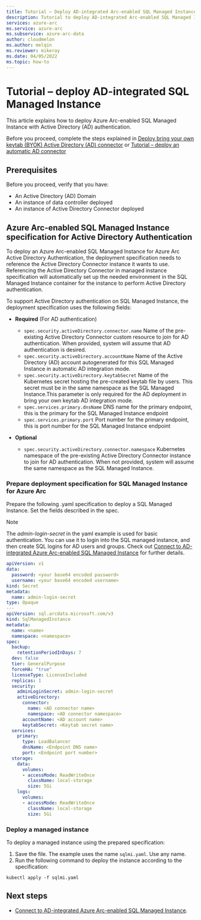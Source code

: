 ```yaml
---
title: Tutorial – Deploy AD-integrated Arc-enabled SQL Managed Instance
description: Tutorial to deploy AD-integrated Arc-enabled SQL Managed Instance
services: azure-arc
ms.service: azure-arc
ms.subservice: azure-arc-data
author: cloudmelon
ms.author: melqin
ms.reviewer: mikeray
ms.date: 04/05/2022
ms.topic: how-to
---
```


# Tutorial – deploy AD-integrated SQL Managed Instance

This article explains how to deploy Azure Arc-enabled SQL Managed Instance with Active Directory (AD) authentication.

Before you proceed, complete the steps explained in [Deploy bring your own keytab (BYOK) Active Directory (AD) connector](deploy-byok-active-directory-connector.md) or [Tutorial – deploy an automatic AD connector](deploy-automatic-active-directory-connector.md)

## Prerequisites

Before you proceed, verify that you have:

* An Active Directory (AD) Domain
* An instance of data controller deployed
* An instance of Active Directory Connector deployed

## Azure Arc-enabled SQL Managed Instance specification for Active Directory Authentication

To deploy an Azure Arc-enabled SQL Managed Instance for Azure Arc Active Directory Authentication, the deployment specification needs to reference the Active Directory Connector instance it wants to use. Referencing the Active Directory Connector in managed instance specification will automatically set up the needed environment in the SQL Managed Instance container for the instance to perform Active Directory authentication. 

To support Active Directory authentication on SQL Managed Instance, the deployment specification uses the following fields:

- **Required** (For AD authentication)
   - `spec.security.activeDirectory.connector.name` 
      Name of the pre-existing Active Directory Connector custom resource to join for AD authentication. When provided, system will assume that AD authentication is desired.
   - `spec.security.activeDirectory.accountName`
      Name of the Active Directory (AD) account autogenerated for this SQL Managed Instance in automatic AD integration mode. 
  - `spec.security.activeDirectory.keytabSecret`
     Name of the Kubernetes secret hosting the pre-created keytab file by users. This secret must be in the same namespace as the SQL Managed Instance.This parameter is only required for the AD deployment in bring your own keytab AD integration mode. 
  - `spec.services.primary.dnsName`
     DNS name for the primary endpoint, this is the primary for the SQL Managed Instance endpoint 
  - `spec.services.primary.port`
     Port number for the primary endpoint, this is port number for the SQL Managed Instance endpoint 

- **Optional**
  - `spec.security.activeDirectory.connector.namespace`
     Kubernetes namespace of the pre-existing Active Directory Connector instance to join for AD authentication. When not provided, system will assume the same namespace as the SQL Managed Instance.

### Prepare deployment specification for SQL Managed Instance for Azure Arc

Prepare the following .yaml specification to deploy a SQL Managed Instance. Set the fields described in the spec.

> [!NOTE]
> The *admin-login-secret* in the yaml example is used for basic authentication. You can use it to login into the SQL managed instance, and then create SQL logins for AD users and groups. Check out [Connect to AD-integrated Azure Arc-enabled SQL Managed Instance](connect-active-directory-sql-managed-instance.md) for further details. 


```yaml
apiVersion: v1
data:
  password: <your base64 encoded password>
  username: <your base64 encoded username>
kind: Secret
metadata:
  name: admin-login-secret
type: Opaque
---
apiVersion: sql.arcdata.microsoft.com/v3
kind: SqlManagedInstance
metadata:
  name: <name>
  namespace: <namespace>
spec:
  backup:
    retentionPeriodInDays: 7
  dev: false
  tier: GeneralPurpose
  forceHA: "true"
  licenseType: LicenseIncluded
  replicas: 1
  security:
    adminLoginSecret: admin-login-secret
    activeDirectory:
      connector:
        name: <AD connector name>
        namespace: <AD connector namespace>
      accountName: <AD account name>
      keytabSecret: <Keytab secret name>
  services:
    primary:
      type: LoadBalancer
      dnsName: <Endpoint DNS name>
      port: <Endpoint port number>
  storage:
    data:
      volumes:
      - accessMode: ReadWriteOnce
        className: local-storage
        size: 5Gi
    logs:
      volumes:
      - accessMode: ReadWriteOnce
        className: local-storage
        size: 5Gi
```

### Deploy a managed instance

To deploy a managed instance using the prepared specification:

1. Save the file. The example uses the name `sqlmi.yaml`. Use any name.
1. Run the following command to deploy the instance according to the specification:

```console
kubectl apply -f sqlmi.yaml
```

## Next steps

* [Connect to AD-integrated Azure Arc-enabled SQL Managed Instance](connect-active-directory-sql-managed-instance.md).

